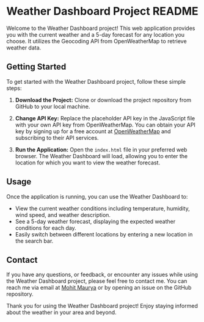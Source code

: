 # Weather Dashboard Project README

Welcome to the Weather Dashboard project! This web application provides you with the current weather and a 5-day forecast for any location you choose. It utilizes the Geocoding API from OpenWeatherMap to retrieve weather data.

## Getting Started
To get started with the Weather Dashboard project, follow these simple steps:

1. **Download the Project:** Clone or download the project repository from GitHub to your local machine.

2. **Change API Key:** Replace the placeholder API key in the JavaScript file with your own API key from OpenWeatherMap. You can obtain your API key by signing up for a free account at [OpenWeatherMap](https://openweathermap.org/api/) and subscribing to their API services.

3. **Run the Application:** Open the `index.html` file in your preferred web browser. The Weather Dashboard will load, allowing you to enter the location for which you want to view the weather forecast.

## Usage
Once the application is running, you can use the Weather Dashboard to:

- View the current weather conditions including temperature, humidity, wind speed, and weather description.
- See a 5-day weather forecast, displaying the expected weather conditions for each day.
- Easily switch between different locations by entering a new location in the search bar.

## Contact
If you have any questions, or feedback, or encounter any issues while using the Weather Dashboard project, please feel free to contact me. You can reach me via email at [Mohit Maurya](mailto:mauryamohit138@example.com) or by opening an issue on the GitHub repository.

Thank you for using the Weather Dashboard project! Enjoy staying informed about the weather in your area and beyond.
